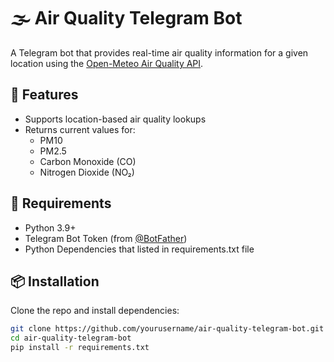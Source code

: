 # 🌫️ Air Quality Telegram Bot

A Telegram bot that provides real-time air quality information for a given location using the [Open-Meteo Air Quality API](https://open-meteo.com/en/docs/air-quality-api).

## 🚀 Features

- Supports location-based air quality lookups
- Returns current values for:
  - PM10
  - PM2.5
  - Carbon Monoxide (CO)
  - Nitrogen Dioxide (NO₂)

## 🧰 Requirements

- Python 3.9+
- Telegram Bot Token (from [@BotFather](https://t.me/BotFather))
- Python Dependencies that listed in requirements.txt file

## 📦 Installation

Clone the repo and install dependencies:

```bash
git clone https://github.com/yourusername/air-quality-telegram-bot.git
cd air-quality-telegram-bot
pip install -r requirements.txt
